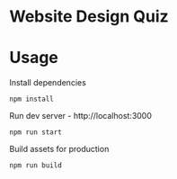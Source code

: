 # Website Design Quiz

# Usage

Install dependencies

```
npm install
```

Run dev server - http://localhost:3000

```
npm run start
```

Build assets for production

```
npm run build
```
